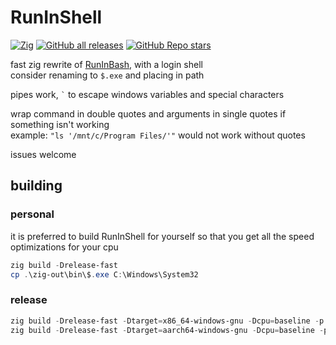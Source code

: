# RunInShell

[![Zig](https://img.shields.io/badge/Zig-F7A41D?logo=zig&logoColor=fff&style=flat-square)](https://ziglang.org) [![GitHub all releases](https://img.shields.io/github/downloads/Epikest/RunInShell/total?label=Downloads&logo=github&color=%233fb950&style=flat-square)](https://github.com/Epikest/RunInShell/releases) [![GitHub Repo stars](https://img.shields.io/github/stars/Epikest/RunInShell?style=social)](https://github.com/Epikest/RunInShell/stargazers)

fast zig rewrite of [RunInBash](https://github.com/neosmart/RunInBash), with a login shell\
consider renaming to `$.exe` and placing in path

pipes work, `` ` `` to escape windows variables and special characters

wrap command in double quotes and arguments in single quotes if something isn't working\
example: `"ls '/mnt/c/Program Files/'"` would not work without quotes

issues welcome

## building

### personal

it is preferred to build RunInShell for yourself so that you get all the speed optimizations for your cpu

```ps1
zig build -Drelease-fast
cp .\zig-out\bin\$.exe C:\Windows\System32
```

### release

```ps1
zig build -Drelease-fast -Dtarget=x86_64-windows-gnu -Dcpu=baseline -p .\zig-out\x86_64
zig build -Drelease-fast -Dtarget=aarch64-windows-gnu -Dcpu=baseline -p .\zig-out\aarch64
```
